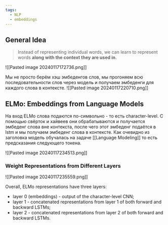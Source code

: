 ```yaml
---
tags:
  - NLP
  - embeddings
---
```

## General Idea

> Instead of representing individual words, we can learn to represent words **along with the context they are used in**.

![[Pasted image 20240117172736.png]]

Мы не просто берём хэш эмбеденгов слов, мы прогоняем всю последовательности слов через модель и получаем эмбеденги для каждого слова в контексте.
![[Pasted image 20240117220710.png]]

## ELMo: Embeddings from Language Models

На вход ELMo слова подаются по-символьно - то есть character-level. С помощью свёрток и хайвеев они обрабатываются и получается эмбеденг слова вне контекста, после чего этот эмбеденг подаётся в lstm и мы получаем эмбеденг слова в контексте. Как очевидно из заголовка модель обучалась на задаче [[Language Modeling]] то есть предсказания следующего токена.

![[Pasted image 20240117234513.png]]

### Weight Representations from Different Layers

![[Pasted image 20240117235559.png]]

Overall, ELMo representations have three layers:
- layer 0 (embeddings) - output of the character-level CNN;
- layer 1 - concatenated representations from layer 1 of both forward and backward LSTMs;
- layer 2 - concatenated representations from layer 2 of both forward and backward LSTMs.



